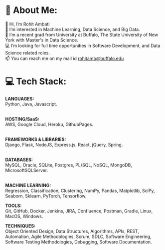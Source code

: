 # 💫 About Me:

👋 Hi, I’m Rohit Ambati<br>👀 I’m interested in Machine Learning, Data Science, and Big Data.<br>🌱 I’m a recent grad from University at Buffalo, The State University of New York with Master's in Data Science.<br>💻 I’m looking for full time opportunities in Software Development, and Data Science related roles.<br>📫 You can reach me on my mail id rohitamb@buffalo.edu

# 💻 Tech Stack:

<B>LANGUAGES:</B><br>
Python, Java, Javascript.

<B><br>HOSTING/SaaS:</B><br>
AWS, Google Cloud, Heroku, GithubPages.

<br><B>FRAMEWORKS & LIBRARIES:</B><br>
Django, Flask, NodeJS, Express.js, React, jQuery, Spring.

<br><B>DATABASES:</B><br>
MySQL, Oracle, SQLite, Postgres, PL/SQL, NoSQL, MongoDB, MicrosoftSQLServer.

<br><B>MACHINE LEARNING:</B><br>
Regression, Classification, Clustering, NumPy, Pandas, Matplotlib, SciPy, Seaborn, Sklearn, PyTorch, Tensorflow.

<B>TOOLS:</B><br>
Git, GitHub, Docker, Jenkins, JIRA, Confluence, Postman, Gradle, Linux, MacOS, Windows.

<B>TECHNIQUES:</B><br>
Object Oriented Design, Data Structures, Algorithms, APIs, REST, Automation, Agile Methodologies, Scrum, SDLC, Software Engineering, Software Testing Methodologies, Debugging, Software Documentation.


